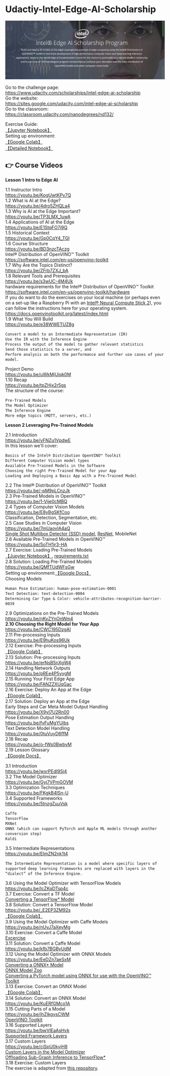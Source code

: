 ﻿# Udactiy-Intel-Edge-AI-Scholarship

<img src="https://github.com/Nov05/pictures/blob/master/Udacity/2019-12-19%20Intel%20Edge/2019-12-19%2014_14_21-Udacity%20_%20Udacity.png?raw=true">   
  
Go to the challenge page:     
https://www.udacity.com/scholarships/intel-edge-ai-scholarship     
Go the website:    
https://sites.google.com/udacity.com/intel-edge-ai-scholarship       
Go to the classroom:   
https://classroom.udacity.com/nanodegrees/nd132/    

Exercise Guide:     
[【Jupyter Notebook】](https://github.com/Nov05/Udactiy-Intel-Edge-AI-Scholarship/blob/master/content/2.07.guide.ipynb)       
Setting up environment:      
[【Google Colab】](https://colab.research.google.com/drive/1c4TaPUMlcbLhJgHIIwEatrFIozQi2xzn)        
[【Detailed Notebook】](https://colab.research.google.com/drive/1Qm9AnHoUcN6s738bo7pmJxp10nmOq8O-)       

## :point_right: Course Videos   

**Lesson 1 Intro to Edge AI**   

1.1 Instructor Intro   
https://youtu.be/KogUwtKPv7Q   
1.2 What is AI at the Edge?       
https://youtu.be/4dro5ZHQLa4     
1.3 Why is AI at the Edge Important?     
https://youtu.be/TP3LMX_1uwA    
1.4 Applications of AI at the Edge    
https://youtu.be/E1StqFO7j9Q   
1.5 Historical Context    
https://youtu.be/Gp0CqY4_TGI     
1.6 Course Structure    
https://youtu.be/BD3nzcTAczg   
Intel® Distribution of OpenVINO™ Toolkit    
https://software.intel.com/en-us/openvino-toolkit       
1.7 Why Are the Topics Distinct?    
https://youtu.be/ZFrb7ZXJ_bA   
1.8 Relevant Tools and Prerequisites    
https://youtu.be/s3wUC-4M4Uk     
hardware requirements for the Intel® Distribution of OpenVINO™ Toolkit    
https://software.intel.com/en-us/openvino-toolkit/hardware    
If you do want to do the exercises on your local machine (or perhaps even on a set-up like a Raspberry Pi with an [Intel® Neural Compute Stick 2](https://software.intel.com/en-us/articles/intel-neural-compute-stick-2-and-open-source-openvino-toolkit)), you can follow the instructions here for your operating system.    
https://docs.openvinotoolkit.org/latest/index.html      
1.9 What You Will Build      
https://youtu.be/e38WWETUZ8g    
```
Convert a model to an Intermediate Representation (IR)
Use the IR with the Inference Engine
Process the output of the model to gather relevant statistics
Send those statistics to a server, and
Perform analysis on both the performance and further use cases of your model.
```
Project Demo    
https://youtu.be/uWkMjUiqk0M   
1.10 Recap   
https://youtu.be/tpZHjx2r5gs    
The structure of the course:     
```
Pre-Trained Models
The Model Optimizer
The Inference Engine
More edge topics (MQTT, servers, etc.)
```

**Lesson 2 Leveraging Pre-Trained Models**   

2.1 Introduction   
https://youtu.be/vFNZu1VpdwE    
In this lesson we'll cover:   
```
Basics of the Intel® Distribution OpenVINO™ Toolkit
Different Computer Vision model types
Available Pre-Trained Models in the Software
Choosing the right Pre-Trained Model for your App
Loading and Deploying a Basic App with a Pre-Trained Model
```
2.2 The Intel® Distribution of OpenVINO™ Toolkit   
https://youtu.be/-pM9pLCnzJk    
2.3 Pre-Trained Models in OpenVINO™    
https://youtu.be/1-Vije0cMBQ   
2.4 Types of Computer Vision Models    
https://youtu.be/E8yBgSKfCoo    
Classification, Detection, Segmentation, etc.    
2.5 Case Studies in Computer Vision    
https://youtu.be/7mUaovlA4aQ     
[Single Shot Multibox Detector (SSD) model](https://arxiv.org/abs/1512.02325), [ResNet](https://arxiv.org/pdf/1512.03385.pdf), MobileNet     
2.6 Available Pre-Trained Models in OpenVINO™    
https://youtu.be/SoTH1jr3-HA    
2.7 Exercise: Loading Pre-Trained Models     
[【Jupyter Notebook】](https://github.com/Nov05/Udactiy-Intel-Edge-AI-Scholarship/blob/master/content/2.07.guide.ipynb), [requirements.txt](  
https://github.com/Nov05/Udactiy-Intel-Edge-AI-Scholarship/blob/master/content/requirements.txt)           
2.8 Solution: Loading Pre-Trained Models    
https://youtu.be/QMfTUdWFsGw   
Setting up environment:[【Google Docs】](https://docs.google.com/document/d/13wwk-eQJAZOph8uBDWabZwcKWpsv0YraLzU7zLgjxB4/)    
Choosing Models   
```
Human Pose Estimation: human-pose-estimation-0001
Text Detection: text-detection-0004
Determining Car Type & Color: vehicle-attributes-recognition-barrier-0039
```   
2.9 Optimizations on the Pre-Trained Models    
https://youtu.be/nKvZYnOnWm4    
**2.10 Choosing the Right Model for Your App**   
https://youtu.be/CWC195DzgAI   
2.11 Pre-processing Inputs    
https://youtu.be/E9huKos96Uk   
2.12 Exercise: Pre-processing Inputs    
[【Google Colab】](https://colab.research.google.com/drive/199uSnvkpN2Zy7cLXLCkPZ1S8hcc9NgwT)   
2.13 Solution: Pre-processing Inputs     
https://youtu.be/erNsB5nXgW4    
2.14 Handling Network Outputs   
https://youtu.be/pREe4P5yygM      
2.15 Running Your First Edge App    
https://youtu.be/FANZZXUqGac    
2.16 Exercise: Deploy An App at the Edge    
[【Google Colab】](https://colab.research.google.com/drive/1Qm9AnHoUcN6s738bo7pmJxp10nmOq8O-)   
2.17 Solution: Deploy an App at the Edge   
Early Steps and Car Meta Model Output Handling        
https://youtu.be/X9yI7U2Rn00     
Pose Estimation Output Handling    
https://youtu.be/fvFuMgYUibs    
Text Detection Model Handling   
https://youtu.be/0tuVuyD6ffM    
2.18 Recap          
https://youtu.be/o-fWs0BwbyM      
2.19 Lesson Glossary    
[【Google Docs】](https://docs.google.com/document/d/1baou2YgpwyMzcBBK-i00y02b2fWFuVLo4iuPYbP3f4s/edit?usp=sharing)   

3.1 Introduction  
https://youtu.be/wxrPEdI9Sj4   
3.2 The Model Optimizer   
https://youtu.be/Gyj7VPmGOVM   
3.3 Optimization Techniques   
https://youtu.be/FKgkB4lSn-U  
3.4 Supported Frameworks   
https://youtu.be/5tnzgZuuVsk   
```
Caffe
TensorFlow
MXNet
ONNX (which can support PyTorch and Apple ML models through another conversion step)
Kaldi
```  
3.5 Intermediate Representations    
https://youtu.be/EImZN2nk1t4    
```
The Intermediate Representation is a model where specific layers of 
supported deep learning frameworks are replaced with layers in the 
“dialect” of the Inference Engine.
```  
3.6 Using the Model Optimizer with TensorFlow Models   
https://youtu.be/IcZKqDTsp4c    
3.7 Exercise: Convert a TF Model   
[Converting a TensorFlow* Model](https://docs.openvinotoolkit.org/latest/_docs_MO_DG_prepare_model_convert_model_Convert_Model_From_TensorFlow.html)     
3.8 Solution: Convert a TensorFlow Model    
https://youtu.be/_E2EP3ZM92s     
[【Google Colab】](https://colab.research.google.com/drive/1xla23daYYbTIfbdHF0nyHzHyoAvVtyaG?authuser=1#scrollTo=kvDtOZaG9_2p&line=2&uniqifier=1)     
3.9 Using the Model Optimizer with Caffe Models     
https://youtu.be/nUvJ7aXeyMg    
3.10 Exercise: Convert a Caffe Model    
[Excercise](https://github.com/Nov05/Udactiy-Intel-Edge-AI-Scholarship/tree/master/exercise/004_converting_caffe_model)    
3.11 Solution: Convert a Caffe Model    
https://youtu.be/kfb7BGByUdM     
3.12 Using the Model Optimizer with ONNX Models    
https://youtu.be/EeDZn7aeSxM    
[Converting a ONNX* Model](https://docs.openvinotoolkit.org/latest/_docs_MO_DG_prepare_model_convert_model_Convert_Model_From_ONNX.html)    
[ONNX Model Zoo](https://github.com/onnx/models)   
[Converting a PyTorch model using ONNX for use with the OpenVINO™ Toolkit](https://michhar.github.io/convert-pytorch-onnx/)     
3.13 Exercise: Convert an ONNX Model   
[【Google Colab】](https://colab.research.google.com/drive/1xla23daYYbTIfbdHF0nyHzHyoAvVtyaG?authuser=1#scrollTo=_O9xuojjyg4S)    
3.14 Solution: Convert an ONNX Model   
https://youtu.be/KuERfGMco1A    
3.15 Cutting Parts of a Model    
https://youtu.be/jhZIkgysCWM    
[OpenVINO Toolkit](https://docs.openvinotoolkit.org/latest/_docs_MO_DG_prepare_model_convert_model_Cutting_Model.html)   
3.16 Supported Layers   
https://youtu.be/bwVlEaAsHvk   
[Supported Framework Layers](https://docs.openvinotoolkit.org/latest/_docs_MO_DG_prepare_model_Supported_Frameworks_Layers.html)    
3.17 Custom Layers   
https://youtu.be/ciSpU0kyjH8   
[Custom Layers in the Model Optimizer](https://docs.openvinotoolkit.org/latest/_docs_MO_DG_prepare_model_customize_model_optimizer_Customize_Model_Optimizer.html)   
[Offloading Sub-Graph Inference to TensorFlow*](https://docs.openvinotoolkit.org/latest/_docs_MO_DG_prepare_model_customize_model_optimizer_Offloading_Sub_Graph_Inference.html)   
3.18 Exercise: Custom Layers  
The exercise is adapted from [this repository](https://github.com/david-drew/OpenVINO-Custom-Layers).  














 

   


























     
   





  
 

 



       

   


     


 














